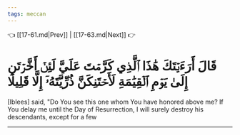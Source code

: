 ```yaml
---
tags: meccan
---
```


👈 [[17-61.md|Prev]] | [[17-63.md|Next]] 👉

# قَالَ أَرَءَيۡتَكَ هَٰذَا ٱلَّذِي كَرَّمۡتَ عَلَيَّ لَئِنۡ أَخَّرۡتَنِ إِلَىٰ يَوۡمِ ٱلۡقِيَٰمَةِ لَأَحۡتَنِكَنَّ ذُرِّيَّتَهُۥٓ إِلَّا قَلِيلٗا

[Iblees] said, "Do You see this one whom You have honored above me? If You delay me until the Day of Resurrection, I will surely destroy his descendants, except for a few

---

